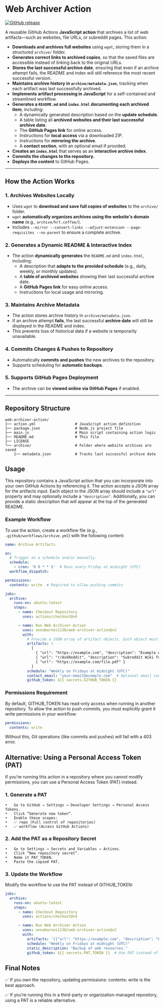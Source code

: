 # Web Archiver Action

[![GitHub release](https://img.shields.io/github/v/release/annabarnes1138/web-archiver-action)](https://github.com/annabarnes1138/web-archiver-action/releases)

A reusable GitHub Actions **JavaScript action** that archives a list of web artifacts—such as websites, file URLs, or subreddit pages. This action:
- **Downloads and archives full websites** using `wget`, storing them in a structured `archive/` folder.
- **Generates correct links to archived copies**, so that the saved files are accessible instead of linking back to the original URLs.
- **Stores the last successful archive date**, ensuring that even if an archive attempt fails, the README and index will still reference the most recent successful version.
- **Maintains archive history in `archive/metadata.json`**, tracking when each artifact was last successfully archived.
- **Implements artifact processing in JavaScript** for a self-contained and streamlined workflow.
- **Generates a `README.md` and `index.html` documenting each archived item**, including:
  - A dynamically generated description based on the **update schedule**.
  - A table listing all **archived websites and their last successful archive date**.
  - The **GitHub Pages link** for online access.
  - Instructions for **local access** via a downloaded ZIP.
  - Instructions for **mirroring the archive**.
  - A **contact section**, with an optional email if provided.
- **Creates an `index.html`** that serves as an **interactive archive index**.
- **Commits the changes to the repository.**
- **Deploys the content** to GitHub Pages.

---

## **How the Action Works**
### **1. Archives Websites Locally**
- Uses `wget` to **download and save full copies of websites** to the `archive/` folder.
- `wget` **automatically organizes archives using the website's domain name** (e.g., `archive/hrt.coffee/`).
- Includes `--mirror --convert-links --adjust-extension --page-requisites --no-parent` to ensure a complete archive.

### **2. Generates a Dynamic README & Interactive Index**
- The action **dynamically generates** the `README.md` and `index.html`, including:
  - A description that **adapts to the provided schedule** (e.g., daily, weekly, or monthly updates).
  - A **table of archived websites** showing their last successful archive date.
  - A **GitHub Pages link** for easy online access.
  - Instructions for local usage and mirroring.

### **3. Maintains Archive Metadata**
- The action stores archive history in `archive/metadata.json`.
- If an archive attempt **fails**, the last successful **archive date** will still be displayed in the README and index.
- This prevents loss of historical data if a website is temporarily unavailable.

### **4. Commits Changes & Pushes to Repository**
- Automatically **commits and pushes** the new archives to the repository.
- Supports scheduling for **automatic backups**.

### **5. Supports GitHub Pages Deployment**
- The archive can be **viewed online via GitHub Pages** if enabled.

---

## **Repository Structure**
```plaintext
web-archiver-action/
├── action.yml                  # JavaScript action definition
├── package.json                # Node.js project file
├── main.js                     # Main script containing action logic
├── README.md                   # This file
├── LICENSE
└── archive/                    # Folder where website archives are saved
    ├── metadata.json           # Tracks last successful archive date
```

## Usage

This repository contains a JavaScript action that you can incorporate into your own GitHub Actions by referencing it. The action accepts a JSON array for the artifacts input. Each object in the JSON array should include a `"url"` property and may optionally include a `"description"`. Additionally, you can provide a static description that will appear at the top of the generated README.

### Example Workflow
To use the action, create a workflow file (e.g., `.github/workflows/archive.yml`) with the following content:

```yaml
name: Archive Artifacts

on:
  # Trigger on a schedule and/or manually.
  schedule:
    - cron: '0 0 * * 5'  # Runs every Friday at midnight (UTC)
  workflow_dispatch:

permissions:
  contents: write  # Required to allow pushing commits

jobs:
  archive:
    runs-on: ubuntu-latest
    steps:
      - name: Checkout Repository
        uses: actions/checkout@v4

      - name: Run Web Archiver Action
        uses: annabarnes1138/web-archiver-action@v2
        with:
          # Provide a JSON array of artifact objects. Each object must include a "url" and may include a "description".
          artifacts: |
            [
              { "url": "https://example.com", "description": "Example website" },
              { "url": "r/AskReddit", "description": "Subreddit Wiki for AskReddit" },
              { "url": "https://example.com/file.pdf" }
            ]
          schedule: "Weekly on Fridays at midnight (UTC)"
          contact_email: "your-email@example.com"  # Optional email contact
          github_token: ${{ secrets.GITHUB_TOKEN }}
```

### Permissions Requirement
By default, GITHUB_TOKEN has read-only access when running in another repository.
To allow the action to push commits, you must explicitly grant it write permissions in your workflow:

```yaml
permissions:
  contents: write
```
Without this, Git operations (like commits and pushes) will fail with a 403 error.

## Alternative: Using a Personal Access Token (PAT)

If you’re running this action in a repository where you cannot modify permissions, you can use a Personal Access Token (PAT) instead.

### 1. Generate a PAT
	•	Go to GitHub → Settings → Developer Settings → Personal Access Tokens.
	•	Click “Generate new token”.
	•	Enable these scopes:
	•	✅ repo (Full control of repositories)
	•	✅ workflow (Access GitHub Actions)

### 2. Add the PAT as a Repository Secret
	•	Go to Settings → Secrets and Variables → Actions.
	•	Click “New repository secret”.
	•	Name it PAT_TOKEN.
	•	Paste the copied PAT.

### 3. Update the Workflow

Modify the workflow to use the PAT instead of GITHUB_TOKEN:

```yaml
jobs:
  archive:
    runs-on: ubuntu-latest
    steps:
      - name: Checkout Repository
        uses: actions/checkout@v4

      - name: Run Web Archiver Action
        uses: annabarnes1138/web-archiver-action@v2
        with:
          artifacts: '[{"url": "https://example.com", "description": "Example website"}]'
          schedule: "Weekly on Fridays at midnight (UTC)"
          static_description: "Backup of web resources."
          github_token: ${{ secrets.PAT_TOKEN }}  # Use PAT instead of GITHUB_TOKEN
```

## Final Notes

✅ If you own the repository, updating permissions: contents: write is the best approach.

✅ If you’re running this in a third-party or organization-managed repository, using a PAT is a reliable alternative.